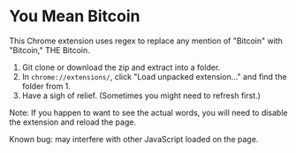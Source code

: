 # You Mean Bitcoin

This Chrome extension uses regex to replace any mention of "Bitcoin" with "Bitcoin," THE Bitcoin.

1. Git clone or download the zip and extract into a folder.
2. In `chrome://extensions/`, click "Load unpacked extension..." and find the folder from 1.
3. Have a sigh of relief. (Sometimes you might need to refresh first.)

Note: If you happen to want to see the actual words, you will need to disable the extension and reload the page.

Known bug: may interfere with other JavaScript loaded on the page.
